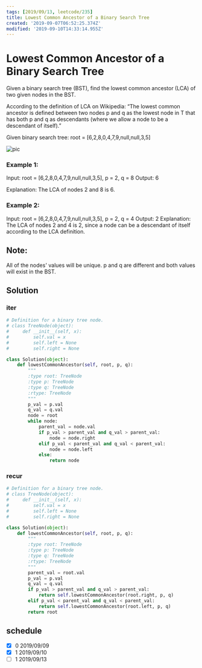 ```yaml
---
tags: [2019/09/13, leetcode/235]
title: Lowest Common Ancestor of a Binary Search Tree
created: '2019-09-07T06:52:25.374Z'
modified: '2019-09-10T14:33:14.955Z'
---
```


# Lowest Common Ancestor of a Binary Search Tree

Given a binary search tree (BST), find the lowest common ancestor (LCA) of two given nodes in the BST.

According to the definition of LCA on Wikipedia: “The lowest common ancestor is defined between two nodes p and q as the lowest node in T that has both p and q as descendants (where we allow a node to be a descendant of itself).”

Given binary search tree:  root = [6,2,8,0,4,7,9,null,null,3,5]


 ![pic](https://assets.leetcode.com/uploads/2018/12/14/binarysearchtree_improved.png)

### Example 1:

Input: root = [6,2,8,0,4,7,9,null,null,3,5], p = 2, q = 8
Output: 6

Explanation: The LCA of nodes 2 and 8 is 6.

### Example 2:

Input: root = [6,2,8,0,4,7,9,null,null,3,5], p = 2, q = 4
Output: 2
Explanation: The LCA of nodes 2 and 4 is 2, since a node can be a descendant of itself according to the LCA definition.


## Note:

All of the nodes' values will be unique.
p and q are different and both values will exist in the BST.

## Solution

### iter

```python
# Definition for a binary tree node.
# class TreeNode(object):
#     def __init__(self, x):
#         self.val = x
#         self.left = None
#         self.right = None

class Solution(object):
    def lowestCommonAncestor(self, root, p, q):
        """
        :type root: TreeNode
        :type p: TreeNode
        :type q: TreeNode
        :rtype: TreeNode
        """
        p_val = p.val
        q_val = q.val
        node = root
        while node:
            parent_val = node.val
            if p_val > parent_val and q_val > parent_val:
                node = node.right
            elif p_val < parent_val and q_val < parent_val:
                node = node.left
            else:
                return node
```

### recur

```python
# Definition for a binary tree node.
# class TreeNode(object):
#     def __init__(self, x):
#         self.val = x
#         self.left = None
#         self.right = None

class Solution(object):
    def lowestCommonAncestor(self, root, p, q):
        """
        :type root: TreeNode
        :type p: TreeNode
        :type q: TreeNode
        :rtype: TreeNode
        """
        parent_val = root.val
        p_val = p.val
        q_val = q.val
        if p_val > parent_val and q_val > parent_val:
            return self.lowestCommonAncestor(root.right, p, q)
        elif p_val < parent_val and q_val < parent_val:
            return self.lowestCommonAncestor(root.left, p, q)
        return root
```

## schedule

* [x] 0 2019/09/09
* [x] 1 2019/09/10
* [ ] 1 2019/09/13
